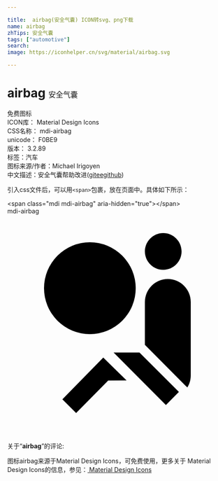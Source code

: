 ```yaml
---

title:  airbag(安全气囊) ICON转svg、png下载
name: airbag
zhTips: 安全气囊
tags: ["automotive"]
search: 
image: https://iconhelper.cn/svg/material/airbag.svg

---
```


# airbag  <small style="font-size: 60%;font-weight: 100">安全气囊</small>


<div class="detail-page">
<p>
<span><span class="badge-success badge">免费图标</span> </span>
<br/>
<span>
ICON库：
<span class="badge-secondary badge">Material Design Icons</span> 
</span>
<br/>
<span>
CSS名称：
<span class="badge-secondary badge">mdi-airbag</span> 
</span>
<br/>
<span>
unicode：
<span class="badge-secondary badge">F0BE9</span> 
<copy-btn content='F0BE9' btn-title=""></copy-btn>
<copy-btn :content='String.fromCodePoint(parseInt("F0BE9", 16))' btn-title="复制U"></copy-btn>
</span>
<br/>
<span>
版本：
<span class="badge-secondary badge">3.2.89</span> 
</span><br/><span>标签：<span class="badge-light badge"><router-link to="/tags/automotive.html">汽车</router-link></span></span>
<br/>
<span>图标来源/作者：<span class="badge-light badge">Michael Irigoyen</span></span> 
<br/>
<span class="zh-detail">中文描述：<span class="badge-primary badge">安全气囊</span><span class="help-link"><span>帮助改进</span>(<a href="https://gitee.com/liuwave/icon-helper/edit/master/json/material/airbag.json" target="_blank" rel="noopener noreferrer">gitee</a><a href="https://github.com/liuwave/icon-helper/edit/master/json/material/airbag.json" target="_blank" rel="noopener noreferrer">github</a></span>)</span><br/>
</p>
</div>
<div class="alert alert-dark">
  <i class="mdi mdi-airbag mdi-48px"></i>
  <i class="mdi mdi-airbag mdi-36px"></i>
  <i class="mdi mdi-airbag mdi-24px"></i>
  <i class="mdi mdi-airbag mdi-18px"></i>
</div>
<div>
  <p>引入css文件后，可以用<code>&lt;span&gt;</code>包裹，放在页面中。具体如下所示：    
  </p>
  <div class="alert alert-primary" style="font-size: 14px">
    &lt;span class="mdi mdi-airbag" aria-hidden="true"&gt;&lt;/span&gt;
    <copy-btn content='<span class="mdi mdi-airbag" aria-hidden="true"></span>'></copy-btn>
  </div>
  <div class="alert alert-secondary">
    <i class="mdi mdi-airbag"
    style="font-size: 24px"
    aria-hidden="true"></i> mdi-airbag
    <copy-btn content="mdi-airbag" btn-title="复制图标名称"></copy-btn>
  </div>
</div>
<div id="svg" class="svg-wrap">
<svg xmlns="http://www.w3.org/2000/svg" viewBox="0 0 24 24"><path d="M14,8A5,5 0 0,1 9,13A5,5 0 0,1 4,8A5,5 0 0,1 9,3A5,5 0 0,1 14,8M10.46,15.55L13,18.03L11,18.05L7.5,21.58L6,20.09L10.46,15.55M17,2C18.08,2 19,2.88 19,4C19,5.08 18.12,6 17,6C15.92,6 15,5.12 15,4C15,2.92 15.89,2 17,2M14.41,15H11.59L17.29,20.71L18.71,19.29L14.41,15M15.12,14.29L19.41,18.59L19.63,18.8C19.86,18.42 20,18 20,17.5V9.5A2.5,2.5 0 0,0 17.5,7A2.5,2.5 0 0,0 15,9.5V14.17L15.12,14.29Z" /></svg>
</div>
<detail full-name='mdi-airbag'></detail>
<div class="icon-detail__container">
<p>关于“<b>airbag</b>”的评论:</p>
</div>
<Vssue title="关于“airbag”的评论" />    
<div><p>图标airbag来源于Material Design Icons，可免费使用，更多关于 Material Design Icons的信息，参见：<a target="_blank" href="https://iconhelper.cn/material.html"> Material Design Icons</a>
</p></div>
